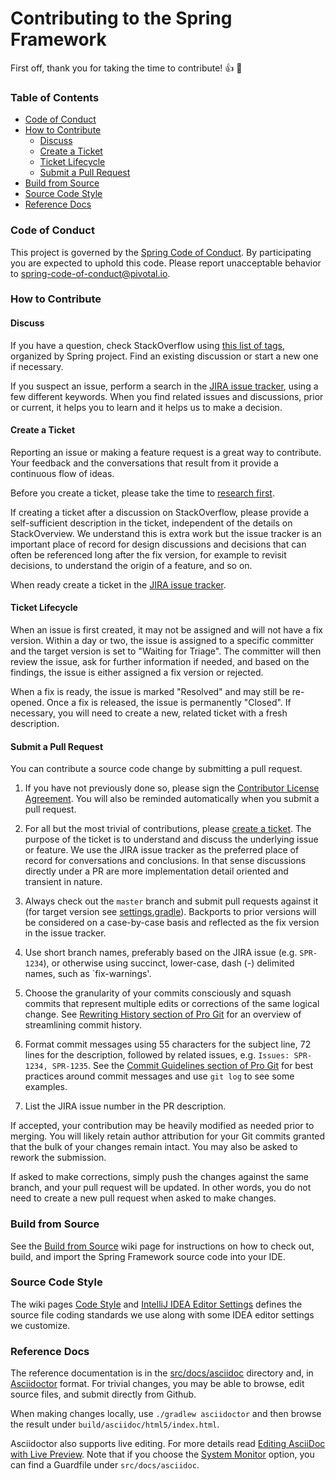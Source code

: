 # Contributing  to the Spring Framework

First off, thank you for taking the time to contribute! :+1: :tada: 

### Table of Contents

* [Code of Conduct](#code-of-conduct)
* [How to Contribute](#how-to-contribute)
  * [Discuss](#discuss)
  * [Create a Ticket](#create-a-ticket)
  * [Ticket Lifecycle](#ticket-lifecycle)
  * [Submit a Pull Request](#submit-a-pull-request)
* [Build from Source](#build-from-source)
* [Source Code Style](#source-code-style)
* [Reference Docs](#reference-docs)

### Code of Conduct

This project is governed by the [Spring Code of Conduct](CODE_OF_CONDUCT.adoc).
By participating you are expected to uphold this code.
Please report unacceptable behavior to spring-code-of-conduct@pivotal.io.

### How to Contribute

#### Discuss

If you have a question, check StackOverflow using
[this list of tags](https://spring.io/questions), organized by Spring project.
Find an existing discussion or start a new one if necessary.

If you suspect an issue, perform a search in the
[JIRA issue tracker](https://jira.spring.io/browse/SPR), using a few different keywords.
When you find related issues and discussions, prior or current, it helps you to learn and
it helps us to make a decision.

#### Create a Ticket

Reporting an issue or making a feature request is a great way to contribute. Your feedback
and the conversations that result from it provide a continuous flow of ideas. 

Before you create a ticket, please take the time to [research first](#Discuss). 

If creating a ticket after a discussion on StackOverflow, please provide a self-sufficient description in the ticket, independent of the details on StackOverview. We understand this is extra work but the issue tracker is an important place of record for design discussions and decisions that can often be referenced long after the fix version, for example to revisit decisions, to understand the origin of a feature, and so on.

When ready create a ticket in the [JIRA issue tracker](https://jira.spring.io/browse/SPR).

#### Ticket Lifecycle

When an issue is first created, it may not be assigned and will not have a fix version.
Within a day or two, the issue is assigned to a specific committer and the target
version is set to "Waiting for Triage". The committer will then review the issue, ask for
further information if needed, and based on the findings, the issue is either assigned a fix
version or rejected.

When a fix is ready, the issue is marked "Resolved" and may still be re-opened. Once a fix
is released, the issue is permanently "Closed". If necessary, you will need to create a new,
related ticket with a fresh description.

#### Submit a Pull Request

You can contribute a source code change by submitting a pull request.

1. If you have not previously done so, please sign the
[Contributor License Agreement](https://cla.pivotal.io/sign/spring). You will also be reminded
automatically when you submit a pull request.

1. For all but the most trivial of contributions, please [create a ticket](#Create-a-Ticket).
The purpose of the ticket is to understand and discuss the underlying issue or feature.
We use the JIRA issue tracker as the preferred place of record for conversations and
conclusions. In that sense discussions directly under a PR are more implementation detail
oriented and transient in nature.

1. Always check out the `master` branch and submit pull requests against it
(for target version see [settings.gradle](settings.gradle)).
Backports to prior versions will be considered on a case-by-case basis and reflected as
the fix version in the issue tracker.

1. Use short branch names, preferably based on the JIRA issue (e.g. `SPR-1234`), or
otherwise using succinct, lower-case, dash (-) delimited names, such as `fix-warnings'.

1. Choose the granularity of your commits consciously and squash commits that represent
multiple edits or corrections of the same logical change. See
[Rewriting History section of Pro Git](http://git-scm.com/book/en/Git-Tools-Rewriting-History)
for an overview of streamlining commit history.

1. Format commit messages using 55 characters for the subject line, 72 lines for the
description, followed by related issues, e.g. `Issues: SPR-1234, SPR-1235`.
See the
[Commit Guidelines section of Pro Git](http://git-scm.com/book/en/Distributed-Git-Contributing-to-a-Project#Commit-Guidelines)
for best practices around commit messages and use `git log` to see some examples.

1. List the JIRA issue number in the PR description.

If accepted, your contribution may be heavily modified as needed prior to merging.
You will likely retain author attribution for your Git commits granted that the bulk of
your changes remain intact. You may also be asked to rework the submission.

If asked to make corrections, simply push the changes against the same branch, and your
pull request will be updated. In other words, you do not need to create a new pull request
when asked to make changes.

### Build from Source

See the [Build from Source](https://github.com/spring-projects/spring-framework/wiki/Build-from-Source)
wiki page for instructions on how to check out, build, and import the Spring Framework
source code into your IDE.

### Source Code Style

The wiki pages
[Code Style](https://github.com/spring-projects/spring-framework/wiki/Code-Style) and
[IntelliJ IDEA Editor Settings](https://github.com/spring-projects/spring-framework/wiki/IntelliJ-IDEA-Editor-Settings)
defines the source file coding standards we use along with some IDEA editor settings we customize.

### Reference Docs

The reference documentation is in the [src/docs/asciidoc](src/docs/asciidoc) directory and, in
[Asciidoctor](http://asciidoctor.org/) format. For trivial changes, you may be able to browse,
edit source files, and submit directly from Github.

When making changes locally, use `./gradlew asciidoctor` and then browse the result under
`build/asciidoc/html5/index.html`.

Asciidoctor also supports live editing. For more details read
[Editing AsciiDoc with Live Preview](http://asciidoctor.org/docs/editing-asciidoc-with-live-preview/).
Note that if you choose the
[System Monitor](http://asciidoctor.org/docs/editing-asciidoc-with-live-preview/#using-a-system-monitor)
option, you can find a Guardfile under `src/docs/asciidoc`.
